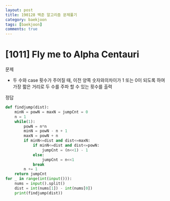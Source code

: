 ```yaml
---
layout: post
title: 190128 백준 알고리즘 문제풀기
category: baekjoon
tags: [baekjoon]
comments: true
---
```


# [1011] Fly me to Alpha Centauri

문제
- 두 수와 case 횟수가 주어질 때, 이전 양쪽 숫자와의차이가 1 또는 0이 되도록 하여 가장 짧은 거리로 두 수를 주파 할 수 있는 횟수를 출력

정답
```python
def findjump(dist):
    minN = powN = maxN = jumpCnt = 0
    n = 1
    while(1):
        powN = n*n
        minN = powN - n + 1
        maxN = powN + n
        if minN<=dist and dist<=maxN:
            if minN<=dist and dist<=powN:
                jumpCnt = (n<<1) - 1
            else:
                jumpCnt = n<<1
            break
        n += 1
    return jumpCnt
for _ in range(int(input())):
    nums = input().split()
    dist = int(nums[1]) - int(nums[0])
    print(findjump(dist))
```
